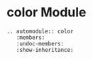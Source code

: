 # color Module

```{eval-rst}
.. automodule:: color
   :members:
   :undoc-members:
   :show-inheritance: